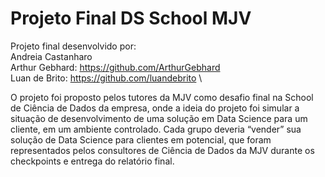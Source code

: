 # Projeto Final DS School MJV

Projeto final desenvolvido por: \
Andreia Castanharo \
Arthur Gebhard: https://github.com/ArthurGebhard \
Luan de Brito: https://github.com/luandebrito \

O projeto foi proposto pelos tutores da MJV como desafio final na School de Ciência de Dados da empresa, onde a ideia do projeto foi simular a situação de desenvolvimento de uma solução em Data Science para um cliente, em um ambiente controlado. Cada grupo deveria “vender” sua solução de Data Science para clientes em potencial, que foram representados pelos consultores de Ciência de Dados da MJV durante os checkpoints e entrega do relatório final.
